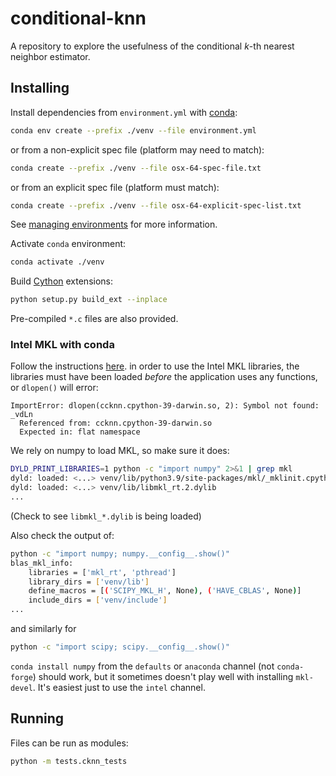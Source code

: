 # conditional-knn

A repository to explore the usefulness of the
conditional _k_-th nearest neighbor estimator.

## Installing

Install dependencies from `environment.yml` with [conda](https://conda.io/):
```bash
conda env create --prefix ./venv --file environment.yml
```
or from a non-explicit spec file (platform may need to match):
```bash
conda create --prefix ./venv --file osx-64-spec-file.txt
```
or from an explicit spec file (platform must match):
```bash
conda create --prefix ./venv --file osx-64-explicit-spec-list.txt
```
See
[managing environments](https://docs.conda.io/projects/conda/en/latest/user-guide/tasks/manage-environments.html)
for more information.

Activate `conda` environment:
```bash
conda activate ./venv
```
Build [Cython](https://cython.org/) extensions:
```bash
python setup.py build_ext --inplace
```
Pre-compiled `*.c` files are also provided.

### Intel MKL with conda

Follow the instructions
[here](https://www.intel.com/content/www/us/en/developer/articles/technical/using-intel-distribution-for-python-with-anaconda.html).
in order to use the Intel MKL libraries, the libraries must have been loaded
_before_ the application uses any functions, or `dlopen()` will error:
```
ImportError: dlopen(ccknn.cpython-39-darwin.so, 2): Symbol not found: _vdLn
  Referenced from: ccknn.cpython-39-darwin.so
  Expected in: flat namespace
```

We rely on numpy to load MKL, so make sure it does:
```bash
DYLD_PRINT_LIBRARIES=1 python -c "import numpy" 2>&1 | grep mkl
dyld: loaded: <...> venv/lib/python3.9/site-packages/mkl/_mklinit.cpython-39-darwin.so
dyld: loaded: <...> venv/lib/libmkl_rt.2.dylib
...
```
(Check to see `libmkl_*.dylib` is being loaded)

Also check the output of:
```bash
python -c "import numpy; numpy.__config__.show()"
blas_mkl_info:
    libraries = ['mkl_rt', 'pthread']
    library_dirs = ['venv/lib']
    define_macros = [('SCIPY_MKL_H', None), ('HAVE_CBLAS', None)]
    include_dirs = ['venv/include']
...
```
and similarly for
```bash
python -c "import scipy; scipy.__config__.show()"
```

`conda install numpy` from the `defaults` or `anaconda` channel (not
`conda-forge`) should work, but it sometimes doesn't play well with
installing `mkl-devel`. It's easiest just to use the `intel` channel.

## Running

Files can be run as modules:
```bash
python -m tests.cknn_tests
```

